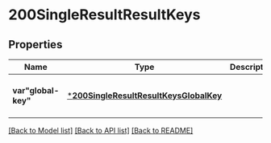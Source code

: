 # 200SingleResultResultKeys


## Properties
Name | Type | Description | Notes
------------ | ------------- | ------------- | -------------
**var&quot;global-key&quot;** | [***200SingleResultResultKeysGlobalKey**](200SingleResultResultKeysGlobalKey.md) |  | [optional] [default to nothing]


[[Back to Model list]](../README.md#models) [[Back to API list]](../README.md#api-endpoints) [[Back to README]](../README.md)


